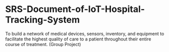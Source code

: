 # SRS-Document-of-IoT-Hospital-Tracking-System
To build a network of medical devices, sensors, inventory, and equipment to facilitate the highest quality of care to a patient throughout their entire course of treatment. (Group Project)
